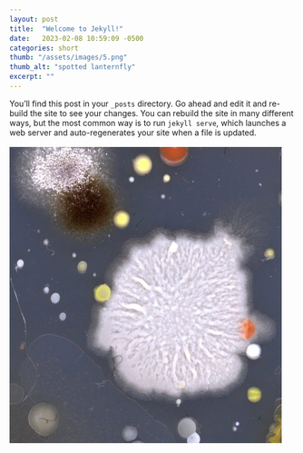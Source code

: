 ```yaml
---
layout: post
title:  "Welcome to Jekyll!"
date:   2023-02-08 10:59:09 -0500
categories: short
thumb: "/assets/images/5.png"
thumb_alt: "spotted lanternfly"
excerpt: ""
---
```

You’ll find this post in your `_posts` directory. Go ahead and edit it and re-build the site to see your changes. You can rebuild the site in many different ways, but the most common way is to run `jekyll serve`, which launches a web server and auto-regenerates your site when a file is updated.<br><br>
![image tooltip here](/assets/images/2.png)



